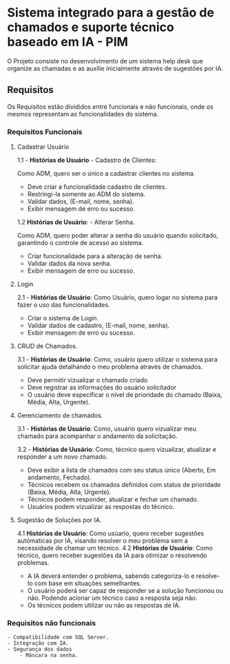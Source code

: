 # Sistema integrado para a gestão de chamados e suporte técnico baseado em IA - PIM 
O Projeto consiste no desenvolvimento de um sistema help desk que organize as chamadas e as auxilie inicialmente através de sugestões por IA.

## Requisitos
Os Requisitos estão divididos entre funcionais e não funcionais, onde os mesmos representam as funcionalidades do sistema.
### Requisitos Funcionais
1. Cadastrar Usuário

    1.1 - **Histórias de Usuário** - Cadastro de Clientes:

    Como ADM, quero ser o único a cadastrar clientes no sistema.

    - Deve criar a funcionalidade cadastro de clientes.
    - Restringi-la somente ao ADM do sistema.
    - Validar dados, (E-mail, nome, senha).
    - Exibir mensagem de erro ou sucesso.

    1.2 **Histórias de Usuário**: - Alterar Senha.

    Como ADM, quero poder alterar a senha do usuário quando solicitado, garantindo o controle de acesso ao sistema.

    - Criar funcionalidade para a alteração de senha.
    - Validar dados da nova senha.
    - Exibir mensagem de erro ou sucesso.

3. Login

    2.1 - **Histórias de Usuário**: Como Usuário, quero logar no sistema para fazer o uso das funcionalidades.

    - Criar o sistema de Login.
    - Validar dados de cadastro, (E-mail, nome, senha).
    - Exibir mensagem de erro ou sucesso.

4. CRUD de Chamados.

    3.1 - **Histórias de Usuário**: Como, usuário quero utilizar o sistema para solicitar ajuda detalhando o meu problema através de chamados.

    - Deve permitir vizualizar o chamado criado
    - Deve registrar as informações do usuário solicitador
    - O usuário deve especificar o nível de prioridade do chamado (Baixa, Média, Alta, Urgente).

3. Gerenciamento de chamados.

    3.1 - **Histórias de Usuário**: Como, usuário quero vizualizar meu chamado para acompanhar o andamento da solicitação.
    
    3.2 - **Histórias de Uusário**: Como, técnico quero vizualizar, atualizar e responder a um novo chamado.

    - Deve exibir a lista de chamados com seu status único (Aberto, Em andamento, Fechado).
    - Técnicos recebem os chamados definidos com status de prioridade (Baixa, Média, Alta, Urgente).
    - Técnicos podem responder, atualizar e fechar um chamado.
    - Usuários podem vizualizar as respostas do técnico.

4. Sugestão de Soluções por IA.

    4.1 **Histórias de Usuário**: Como usúario, quero receber sugestões autómaticas por IA, visando resolver o meu problema sem a necessidade de chamar um técnico.
    4.2 **Histórias de Usuário**: Como técnico, quero receber sugestões da IA para otimizar o resolvendo problemas.

    - A IA deverá entender o problema, sabendo categoriza-lo e resolve-lo com base em situações semelhantes.
    - O usuário poderá ser capaz de responder se a solução funcionou ou não. Podendo acionar um técnico caso a resposta seja não.
    - Os técnicos podem utilizar ou não as respostas de IA. 

### Requisitos não funcionais
    - Compatibilidade com SQL Server.
    - Integração com IA.
    - Segurança dos dados
        - Máscara na senha.
    
